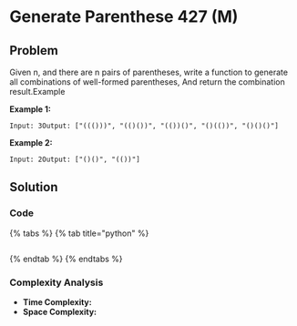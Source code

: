 # Generate Parenthese 427 \(M\)

## Problem

Given n, and there are n pairs of parentheses, write a function to generate all combinations of well-formed parentheses, And return the combination result.Example

**Example 1:**

```text
Input: 3Output: ["((()))", "(()())", "(())()", "()(())", "()()()"]
```

**Example 2:**

```text
Input: 2Output: ["()()", "(())"]
```

## Solution 

### Code

{% tabs %}
{% tab title="python" %}
```python

```
{% endtab %}
{% endtabs %}

### Complexity Analysis

* **Time Complexity:**
* **Space Complexity:**

